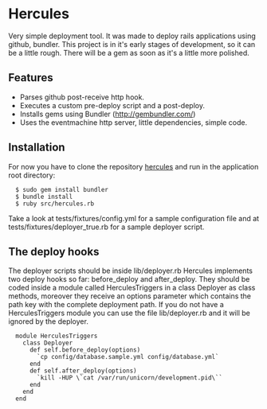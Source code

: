 # Hercules
      
  Very simple deployment tool. It was made to deploy rails applications using github, bundler.
  This project is in it's early stages of development, so it can be a little rough.
  There will be a gem as soon as it's a little more polished.
  
## Features

  * Parses github post-receive http hook.
  * Executes a custom pre-deploy script and a post-deploy.
  * Installs gems using Bundler (http://gembundler.com/)
  * Uses the eventmachine http server, little dependencies, simple code.
  
## Installation

  For now you have to clone the repository [hercules](http://github.com/diogob/hercules)
  and run in the application root directory:
  
      $ sudo gem install bundler
      $ bundle install
      $ ruby src/hercules.rb

  Take a look at tests/fixtures/config.yml for a sample configuration file and at tests/fixtures/deployer_true.rb for a sample deployer script.

## The deploy hooks
  The deployer scripts should be inside lib/deployer.rb
  Hercules implements two deploy hooks so far: before_deploy and after_deploy.
  They should be coded inside a module called HerculesTriggers in a class Deployer as class methods, moreover they receive an options parameter which contains the path key with the complete deployment path.
  If you do not have a HerculesTriggers module you can use the file lib/deployer.rb and it will be ignored by the deployer.

      module HerculesTriggers
        class Deployer
          def self.before_deploy(options)
            `cp config/database.sample.yml config/database.yml`
          end
          def self.after_deploy(options)
            `kill -HUP \`cat /var/run/unicorn/development.pid\``
          end
        end
      end

